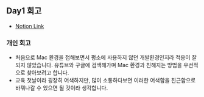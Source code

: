 ## Day1 회고

- [Notion Link](https://patrashu.notion.site/Day-1-d6ef27c3df214e9eb917c54f4ad1b4ad?pvs=4)


### 개인 회고

- 처음으로 Mac 환경을 접해보면서 평소에 사용하지 않던 개발환경인지라 적응이 잘 되지 않았습니다. 유튜브와 구글에 검색해가며 Mac 환경과 친해지는 방법을 우선적으로 찾아보려고 합니다.
- 교육 첫날이라 굉장히 어색하지만, 많이 소통하다보면 이러한 어색함을 친근함으로 바꿔나갈 수 있으면 될 것이라 생각합니다.
